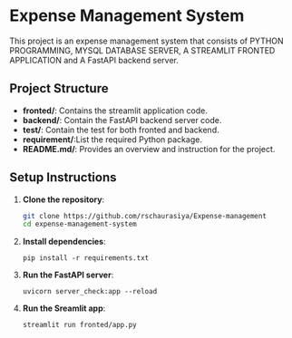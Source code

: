 # Expense Management System
This project is an expense management system that consists of PYTHON PROGRAMMING, MYSQL DATABASE SERVER, A STREAMLIT FRONTED APPLICATION  and A FastAPI backend server.


## Project Structure
- **fronted/**: Contains the streamlit application code.
- **backend/**: Contain the FastAPI backend server code.
- **test/**: Contain the test for both fronted and backend.
- **requirement/**:List the required Python package.
- **README.md/**: Provides an overview and instruction for the project.

## Setup Instructions

1. **Clone the repository**:
    ```bash
    git clone https://github.com/rschaurasiya/Expense-management
    cd expense-management-system
    ```
2. **Install dependencies**:
    ```commandline
    pip install -r requirements.txt
    ```
3. **Run the FastAPI server**:
    ```commandline
   uvicorn server_check:app --reload
    ```
4. **Run the Sreamlit app**:
    ```commandline
    streamlit run fronted/app.py

    ```
